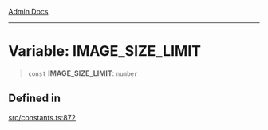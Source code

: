[Admin Docs](/)

***

# Variable: IMAGE\_SIZE\_LIMIT

> `const` **IMAGE\_SIZE\_LIMIT**: `number`

## Defined in

[src/constants.ts:872](https://github.com/Suyash878/talawa-api/blob/cfd688207611ba245c99edd8dbaccb2cdbf6a043/src/constants.ts#L872)
